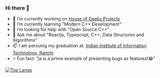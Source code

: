 ### Hi there 👋

- 🔭 I’m currently working on [House of Geeks Projects](https://github.com/houseofgeeks)
- 🌱 I’m currently learning "Modern C++ Development"
- 🤔 I’m looking for help with "Open Source C++"
- 💬 Ask me about "Reactjs, Typescript, C++, Data Structures and Algorithms"
- 📫 I am persuing my graduation at: [Indian Institute of Information Technology, Ranchi](iiitranchi.ac.in)
- ⚡ Fun fact: "js is a prime example of presenting bugs as features!😂"

[![Top Langs](https://github-readme-stats.vercel.app/api/top-langs/?username=Vishal19111999)](https://github.com/anuraghazra/github-readme-stats)
